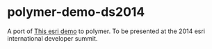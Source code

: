 polymer-demo-ds2014
===================

A port of [This esri demo](http://developers.arcgis.com/javascript/samples/data_gas_prices/) to polymer. To be presented at the 2014 esri international developer summit.
